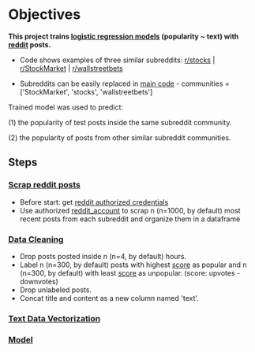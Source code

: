 # Objectives
**This project trains [logistic regression models](https://scikit-learn.org/stable/modules/generated/sklearn.linear_model.LogisticRegression.html#sklearn.linear_model.LogisticRegression) (popularity ~ text) with [reddit](https://www.reddit.com/) posts.**

- Code shows examples of three similar subreddits: [r/stocks](https://www.reddit.com/r/stocks/) | [r/StockMarket](https://www.reddit.com/r/StockMarket/) | [r/wallstreetbets](https://www.reddit.com/r/wallstreetbets/)

- Subreddits can be easily replaced in [main code](main.py) - communities = ['StockMarket', 'stocks', 'wallstreetbets']

Trained model was used to predict:

(1) the popularity of test posts inside the same subreddit community. 

(2) the popularity of posts from other similar subreddit communities.

## Steps
### [Scrap reddit posts](yy_packages/scrap_subreddit.py)
- Before start: get [reddit authorized credentials](https://www.reddit.com/prefs/apps)
- Use authorized [reddit_account](main.py) to scrap n (n=1000, by default) most recent posts from each subreddit and organize them in a dataframe

### [Data Cleaning](yy_packages/data_clean.py)
- Drop posts posted inside n (n=4, by default) hours.
- Label n (n=300, by default) posts with highest [score](https://www.reddit.com/wiki/faq/) as popular and n (n=300, by default) with least [score](https://www.reddit.com/wiki/faq/) as unpopular. (score: upvotes - downvotes)
- Drop unlabeled posts.
- Concat title and content as a new column named 'text'.

### [Text Data Vectorization](yy_packages/vectorize.py)


### [Model]()

